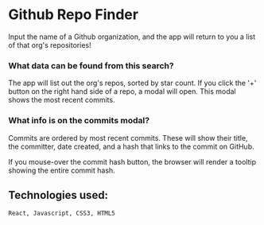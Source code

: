 # Github Repo Finder

Input the name of a Github organization, and the app will return to you a list of that org's repositories!

### What data can be found from this search?

The app will list out the org's repos, sorted by star count. 
If you click the '+' button on the right hand side of a repo, a modal will open. This modal shows the most recent commits.

### What info is on the commits modal?

Commits are ordered by most recent commits. These will show their title, the committer, date created, and a hash that links to the commit on GitHub.

If you mouse-over the commit hash button, the browser will render a tooltip showing the entire commit hash.


## Technologies used:

    React, Javascript, CSS3, HTML5

